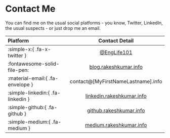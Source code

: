 # Contact Me

You can find me on the usual social platforms - you know, Twitter, LinkedIn, the usual suspects - or just drop me an email.

| Platform                          |                         Contact Detail                         |
| :-------------------------------- | :------------------------------------------------------------: |
| :simple-x:{ .fa-x-twitter }       |            [@EngLife101](https://x.com/englife101)             |
| :fontawesome-solid-file-pen:      |     [blog.rakeshkumar.info](https://blog.rakeshkumar.info)     |
| :material-email:{ .fa-envelope }  |              contact@\[MyFirstNameLastname\].info              |
| :simple-linkedin:{ .fa-linkedin } | [linkedin.rakeshkumar.info](https://linkedin.rakeshkumar.info) |
| :simple-github:{ .fa-github }     |   [github.rakeshkumar.info](https://github.rakeshkumar.info)   |
| :simple-medium:{ .fa-medium }     |   [medium.rakeshkumar.info](https://medium.rakeshkumar.info)   |
